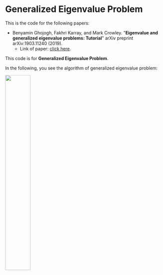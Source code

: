 # Generalized Eigenvalue Problem

This is the code for the following papers:

- Benyamin Ghojogh, Fakhri Karray, and Mark Crowley. "**Eigenvalue and generalized eigenvalue problems: Tutorial**" arXiv preprint arXiv:1903.11240 (2019).
  - Link of paper: [click here](https://arxiv.org/abs/1903.11240).

This code is for **Generalized Eigenvalue Problem**. 

In the following, you see the algorithm of generalized eigenvalue problem:

<img src="https://user-images.githubusercontent.com/66282117/83974662-0686bc00-a8bd-11ea-88bd-32e84c791371.PNG" width="40%">

